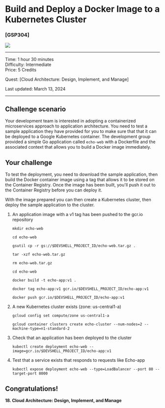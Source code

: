 # Build and Deploy a Docker Image to a Kubernetes Cluster


### [GSP304]

![](https://cdn.qwiklabs.com/GMOHykaqmlTHiqEeQXTySaMXYPHeIvaqa2qHEzw6Occ%3D)

---

Time: 1 hour 30 minutes<br>
Difficulty: Intermediate<br>
Price: 5 Credits

Quest: [Cloud Architecture: Design, Implement, and Manage]<br>

Last updated: March 13, 2024

---

## Challenge scenario

Your development team is interested in adopting a containerized microservices approach to application architecture. You need to test a sample application they have provided for you to make sure that that it can be deployed to a Google Kubernetes container. The development group provided a simple Go application called `echo-web` with a Dockerfile and the associated context that allows you to build a Docker image immediately.


## Your challenge

To test the deployment, you need to download the sample application, then build the Docker container image using a tag that allows it to be stored on the Container Registry. Once the image has been built, you'll push it out to the Container Registry before you can deploy it.

With the image prepared you can then create a Kubernetes cluster, then deploy the sample application to the cluster.


1. An application image with a v1 tag has been pushed to the gcr.io repository

    ```
    mkdir echo-web
    
    cd echo-web
    
    gsutil cp -r gs://$DEVSHELL_PROJECT_ID/echo-web.tar.gz .
    
    tar -xzf echo-web.tar.gz
    
    rm echo-web.tar.gz
    
    cd echo-web
    
    docker build -t echo-app:v1 .
    
    docker tag echo-app:v1 gcr.io/$DEVSHELL_PROJECT_ID/echo-app:v1
    
    docker push gcr.io/$DEVSHELL_PROJECT_ID/echo-app:v1
    ```

2. A new Kubernetes cluster exists (zone: us-central1-a)

    ```
    gcloud config set compute/zone us-central1-a

    gcloud container clusters create echo-cluster --num-nodes=2 --machine-type=n1-standard-2
    ```

3. Check that an application has been deployed to the cluster

    ```
    kubectl create deployment echo-web --image=gcr.io/$DEVSHELL_PROJECT_ID/echo-app:v1
    ```

4. Test that a service exists that responds to requests like Echo-app

    ```
    kubectl expose deployment echo-web --type=LoadBalancer --port 80 --target-port 8000
    ```


## Congratulations!

**18. Cloud Architecture: Design, Implement, and Manage**
